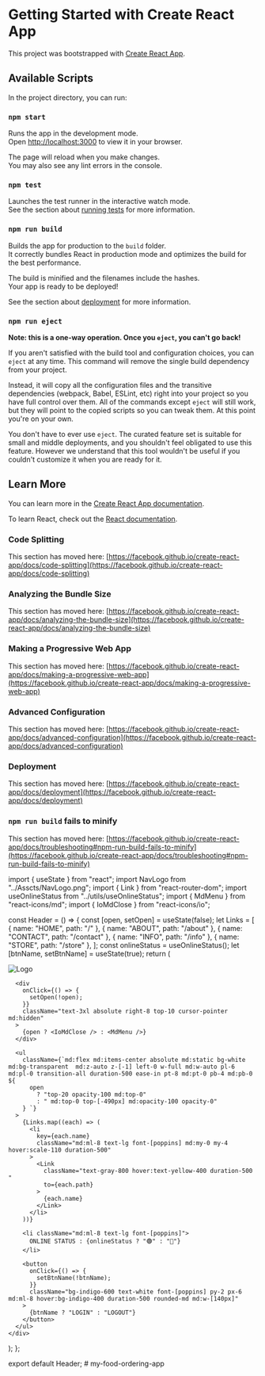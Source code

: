 # Getting Started with Create React App

This project was bootstrapped with [Create React App](https://github.com/facebook/create-react-app).

## Available Scripts

In the project directory, you can run:

### `npm start`

Runs the app in the development mode.\
Open [http://localhost:3000](http://localhost:3000) to view it in your browser.

The page will reload when you make changes.\
You may also see any lint errors in the console.

### `npm test`

Launches the test runner in the interactive watch mode.\
See the section about [running tests](https://facebook.github.io/create-react-app/docs/running-tests) for more information.

### `npm run build`

Builds the app for production to the `build` folder.\
It correctly bundles React in production mode and optimizes the build for the best performance.

The build is minified and the filenames include the hashes.\
Your app is ready to be deployed!

See the section about [deployment](https://facebook.github.io/create-react-app/docs/deployment) for more information.

### `npm run eject`

**Note: this is a one-way operation. Once you `eject`, you can't go back!**

If you aren't satisfied with the build tool and configuration choices, you can `eject` at any time. This command will remove the single build dependency from your project.

Instead, it will copy all the configuration files and the transitive dependencies (webpack, Babel, ESLint, etc) right into your project so you have full control over them. All of the commands except `eject` will still work, but they will point to the copied scripts so you can tweak them. At this point you're on your own.

You don't have to ever use `eject`. The curated feature set is suitable for small and middle deployments, and you shouldn't feel obligated to use this feature. However we understand that this tool wouldn't be useful if you couldn't customize it when you are ready for it.

## Learn More

You can learn more in the [Create React App documentation](https://facebook.github.io/create-react-app/docs/getting-started).

To learn React, check out the [React documentation](https://reactjs.org/).

### Code Splitting

This section has moved here: [https://facebook.github.io/create-react-app/docs/code-splitting](https://facebook.github.io/create-react-app/docs/code-splitting)

### Analyzing the Bundle Size

This section has moved here: [https://facebook.github.io/create-react-app/docs/analyzing-the-bundle-size](https://facebook.github.io/create-react-app/docs/analyzing-the-bundle-size)

### Making a Progressive Web App

This section has moved here: [https://facebook.github.io/create-react-app/docs/making-a-progressive-web-app](https://facebook.github.io/create-react-app/docs/making-a-progressive-web-app)

### Advanced Configuration

This section has moved here: [https://facebook.github.io/create-react-app/docs/advanced-configuration](https://facebook.github.io/create-react-app/docs/advanced-configuration)

### Deployment

This section has moved here: [https://facebook.github.io/create-react-app/docs/deployment](https://facebook.github.io/create-react-app/docs/deployment)

### `npm run build` fails to minify

This section has moved here: [https://facebook.github.io/create-react-app/docs/troubleshooting#npm-run-build-fails-to-minify](https://facebook.github.io/create-react-app/docs/troubleshooting#npm-run-build-fails-to-minify)

import { useState } from "react";
import NavLogo from "../Asscts/NavLogo.png";
import { Link } from "react-router-dom";
import useOnlineStatus from "../utils/useOnlineStatus";
import { MdMenu } from "react-icons/md";
import { IoMdClose } from "react-icons/io";

const Header = () => {
const [open, setOpen] = useState(false);
let Links = [
{ name: "HOME", path: "/" },
{ name: "ABOUT", path: "/about" },
{ name: "CONTACT", path: "/contact" },
{ name: "INFO", path: "/info" },
{ name: "STORE", path: "/store" },
];
const onlineStatus = useOnlineStatus();
let [btnName, setBtnName] = useState(true);
return (
<div className="mb-6 fixed w-full md:flex bg-sky-200 py-4 md:px-10 px-7 h-28   md:justify-between items-center ">
<div className="">
<Link to={"/"} className="link">
<img
            src={NavLogo}
            alt="Logo"
            className="md:w-[140px] md:h-[100px] w-20"
          />
</Link>
</div>

      <div
        onClick={() => {
          setOpen(!open);
        }}
        className="text-3xl absolute right-8 top-10 cursor-pointer md:hidden"
      >
        {open ? <IoMdClose /> : <MdMenu />}
      </div>

      <ul
        className={`md:flex md:items-center absolute md:static bg-white md:bg-transparent  md:z-auto z-[-1] left-0 w-full md:w-auto pl-6 md:pl-0 transition-all duration-500 ease-in pt-8 md:pt-0 pb-4 md:pb-0 ${
          open
            ? "top-20 opacity-100 md:top-0"
            : " md:top-0 top-[-490px] md:opacity-100 opacity-0"
        } `}
      >
        {Links.map((each) => (
          <li
            key={each.name}
            className="md:ml-8 text-lg font-[poppins] md:my-0 my-4 hover:scale-110 duration-500"
          >
            <Link
              className="text-gray-800 hover:text-yellow-400 duration-500 "
              to={each.path}
            >
              {each.name}
            </Link>
          </li>
        ))}

        <li className="md:ml-8 text-lg font-[poppins]">
          ONLINE STATUS : {onlineStatus ? "🟢" : "🔴"}
        </li>

        <button
          onClick={() => {
            setBtnName(!btnName);
          }}
          className="bg-indigo-600 text-white font-[poppins] py-2 px-6 md:ml-8 hover:bg-indigo-400 duration-500 rounded-md md:w-[140px]"
        >
          {btnName ? "LOGIN" : "LOGOUT"}
        </button>
      </ul>
    </div>

);
};

export default Header;
#   m y - f o o d - o r d e r i n g - a p p  
 